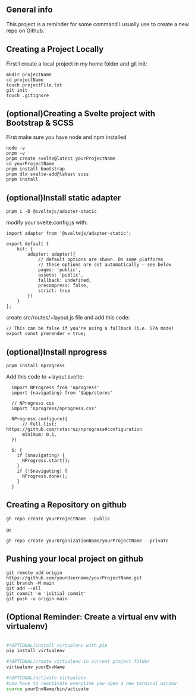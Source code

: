 ## General info
This project is a reminder for some command I usually use to create a new repo on Github.

## Creating a Project Locally
First I create a local project in my home folder and git init:

```
mkdir projectName
cd projectName
touch projectFile.txt
git init
touch .gitignore
```

## (optional)Creating a Svelte project with Bootstrap & SCSS
First make sure you have node and npm installed

```
node -v
pnpm -v
pnpm create svelte@latest yourProjectName
cd yourProjectName
pnpm install bootstrap
pnpm dlx svelte-add@latest scss
pnpm install
```

## (optional)Install static adapter
```
pnpm i -D @sveltejs/adapter-static
```
modify your svelte.config.js with:
```
import adapter from '@sveltejs/adapter-static';

export default {
    kit: {
        adapter: adapter({
            // default options are shown. On some platforms
            // these options are set automatically — see below
            pages: 'public',
            assets: 'public',
            fallback: undefined,
            precompress: false,
            strict: true
        })
    }
};
```
create src/routes/+layout.js file and add this code:
```
// This can be false if you're using a fallback (i.e. SPA mode)
export const prerender = true;
```

## (optional)Install nprogress
```
pnpm install nprogress
```
Add this code to +layout.svelte:
```
  import NProgress from 'nprogress'
  import {navigating} from '$app/stores'

  // NProgress css
  import 'nprogress/nprogress.css'

  NProgress.configure({
      // Full list: https://github.com/rstacruz/nprogress#configuration
      minimum: 0.1,
  })

  $: {
    if ($navigating) {
      NProgress.start();
    }
    if (!$navigating) {
      NProgress.done();
    }
  }
```


## Creating a Repository on github

```
gh repo create yourProjectName --public
```

or

```
gh repo create yourOrganizationName/yourProjectName --private
```

## Pushing your local project on github

```
git remote add origin https://github.com/yourUsername/yourProjectName.git
git branch -M main
git add --all
git commit -m 'initial commit'
git push -u origin main
```

## (Optional Reminder: Create a virtual env with virtualenv)
```bash

#(OPTIONAL)install virtualenv with pip
pip install virtualenv

#(OPTIONAL)create virtualenv in current project folder
virtualenv yourEnvName

#(OPTIONAL)activate virtualenv
#you have to reactivate everytime you open a new terminal window
source yourEnvName/bin/activate
```
